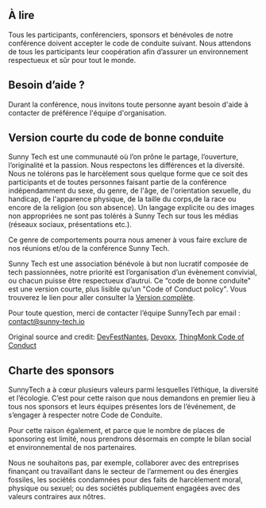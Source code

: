 ## À lire

Tous les participants, conférenciers, sponsors et bénévoles de notre conférence doivent accepter le code de conduite suivant. Nous attendons de tous les participants leur coopération afin d’assurer un environnement respectueux et sûr pour tout le monde.

## Besoin d’aide ?

Durant la conférence, nous invitons toute personne ayant besoin d'aide à contacter de préférence l'équipe d'organisation.

## Version courte du code de bonne conduite

Sunny Tech est une communauté où l’on prône le partage, l’ouverture, l’originalité et la passion. Nous respectons les différences et la diversité. Nous ne tolérons pas le harcèlement sous quelque forme que ce soit des participants et de toutes personnes faisant partie de la conférence indépendamment du sexe, du genre, de l'âge, de l'orientation sexuelle, du handicap, de l'apparence physique, de la taille du corps,de la race ou encore de la religion (ou son absence). Un langage explicite ou des images non appropriées ne sont pas tolérés à Sunny Tech sur tous les médias (réseaux sociaux, présentations etc.).

Ce genre de comportements pourra nous amener à vous faire exclure de nos réunions et/ou de la conférence Sunny Tech.

Sunny Tech est une association bénévole à but non lucratif composée de tech passionnées, notre priorité est l’organisation d’un évènement convivial, ou chacun puisse être respectueux d’autrui. Ce “code de bonne conduite" est une version courte, plus lisible qu'un "Code of Conduct policy". Vous trouverez le lien pour aller consulter la [Version complète](http://meta.wikimedia.org/wiki/Don%27t_be_a_dick).

Pour toute question, merci de contacter l’équipe SunnyTech par email : contact@sunny-tech.io

Original source and credit: [DevFestNantes](https://devfest2015.gdgnantes.com/cod), [Devoxx](https://www.devoxx.fr/code-of-conduct), [ThingMonk Code of Conduct](http://thingmonk.com/coc.html)


## Charte des sponsors 

SunnyTech a à cœur plusieurs valeurs parmi lesquelles l’éthique, la diversité et l’écologie. C’est pour cette raison que nous demandons en premier lieu à tous nos sponsors et leurs équipes présentes lors de l’événement, de s’engager à respecter notre Code de Conduite.

Pour cette raison également, et parce que le nombre de places de sponsoring est limité, nous prendrons désormais en compte le bilan social et environnemental de nos partenaires.

Nous ne souhaitons pas, par exemple, collaborer avec des entreprises finançant ou travaillant dans le secteur de l’armement ou des énergies fossiles, les sociétés condamnées pour des faits de harcèlement moral, physique ou sexuel; ou des sociétés publiquement engagées avec des valeurs contraires aux nôtres.
